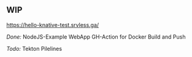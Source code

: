 ## WIP

https://hello-knative-test.srvless.ga/

*Done:*
NodeJS-Example WebApp
GH-Action for Docker Build and Push

*Todo:*
Tekton Pilelines
